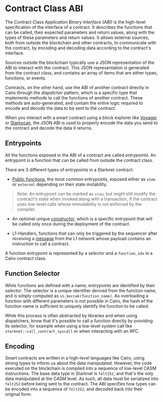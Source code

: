 # Contract Class ABI

The Contract Class _Application Binary Interface (ABI)_ is the high-level specification of the interface of a contract. It describes the functions that can be called, their expected parameters and return values, along with the types of these parameters and return values. It allows external sources, both from outside the blockchain and other contracts, to communicate with the contract, by encoding and decoding data according to the contract's interface.

Sources outside the blockchain typically use a JSON representation of the ABI to interact with the contract. This JSON representation is generated from the contract class, and contains an array of items that are either types, functions, or events.

Contracts, on the other hand, use the ABI of another contract directly in Cairo through the _dispatcher_ pattern, which is a specific type that implements methods to call the functions of another contract. These methods are auto-generated, and contain the entire logic required to encode and decode the data to be sent to the contract.

When you interact with a smart contract using a block explorer like [Voyager][voyager] or [Starkscan][starkscan], the JSON ABI is used to properly encode the data you send to the contract and decode the data it returns.

[voyager]: https://voyager.online/
[starkscan]: https://starkscan.co/

## Entrypoints

All the functions exposed in the ABI of a contract are called _entrypoints_. An entrypoint is a function that can be called from outside the contract class.

There are 3 different types of entrypoints in a Starknet contract:

- [Public functions][public function], the most common entrypoints, exposed either as `view` or `external` depending on their state mutability.

> Note: An entrypoint can be marked as `view`, but might still modify the contract's state when invoked along with a transaction, if the contract uses low-level calls whose immutability is not enforced by the compiler.

- An optional unique [_constructor_][constructor], which is a specific entrypoint that will be called only once during the deployment of the contract.

- L1-Handlers, functions that can only be triggered by the sequencer after receiving a [message][L1-L2 messaging] from the L1 network whose payload contains an instruction to call a contract.

[public function]: ./ch14-02-contract-functions.md#2-public-functions
[constructor]: ./ch14-02-contract-functions.md#1-constructors
[L1-L2 messaging]: ./ch16-04-L1-L2-messaging.md

A function entrypoint is represented by a _selector_ and a `function_idx` in a Cairo contract class.

## Function Selector

While functions are defined with a name, entrypoints are identified by their _selector_. The selector is a unique identifier derived from the function name, and is simply computed as `sn_keccak(function_name)`. As overloading a function with different parameters is not possible in Cairo, the hash of the function name is sufficient to uniquely identify the function to be called.

While this process is often abstracted by libraries and when using dispatchers, know that it's possible to call a function directly by providing its selector, for example when using a low-level system call like `starknet::call_contract_syscall` or when interacting with an RPC.

## Encoding

Smart contracts are written in a high-level languages like Cairo, using strong types to inform us about the data manipulated. However, the code executed on the blockchain is compiled into a sequence of low-level CASM instructions. The base data type in Starknet is `felt252`, and that's the only data manipulated at the CASM level. As such, all data must be serialized into `felt252` before being sent to the contract. The ABI specifies how types can be encoded into a sequence of `felt252`, and decoded back into their original form.
